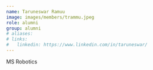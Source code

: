 ```yaml
---
name: Taruneswar Ramuu
image: images/members/trammu.jpeg
role: alumni 
group: alumni
# aliases:
# links:
#   linkedin: https://www.linkedin.com/in/taruneswar/
---
```


MS Robotics


